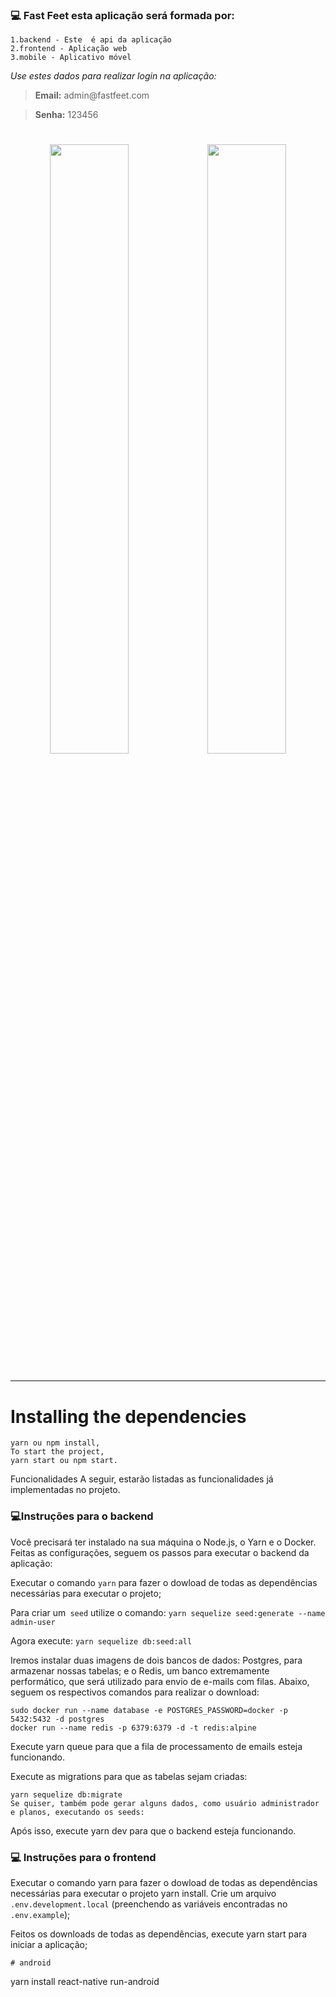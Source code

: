 ### :computer: Fast Feet esta aplicação será formada por:

```
1.backend - Este  é api da aplicação
2.frontend - Aplicação web
3.mobile - Aplicativo móvel
```
_Use estes dados para realizar login na aplicação:_
<blockquote><strong>Email:</strong> admin@fastfeet.com</blockquote>
<blockquote> <strong>Senha:</strong> 123456</blockquote>

<h1 align="center">
<img src="https://raw.githubusercontent.com/MicaelliMedeiros/FastFeet/master/frontend/.github/image1.jpg" width="50%" height="50%" /><img src="https://raw.githubusercontent.com/MicaelliMedeiros/FastFeet/master/frontend/.github/image2.jpg" width="50%" height="50%" />

___
# Installing the dependencies

```
yarn ou npm install,
To start the project,
yarn start ou npm start.
```
Funcionalidades
A seguir, estarão listadas as funcionalidades já implementadas no projeto.


### :computer:Instruções para o backend
Você precisará ter instalado na sua máquina o Node.js, o Yarn e o Docker. Feitas as configurações, seguem os passos para executar o backend da aplicação:

Executar o comando ```yarn``` para fazer o dowload de todas as dependências necessárias para executar o projeto;

Para criar um``` seed``` utilize o comando:
```yarn sequelize seed:generate --name admin-user```

Agora execute:
```yarn sequelize db:seed:all```

Iremos instalar duas imagens de dois bancos de dados: Postgres, para armazenar nossas tabelas; e o Redis, um banco extremamente performático, que será utilizado para envio de e-mails com filas. Abaixo, seguem os respectivos comandos para realizar o download:

```
sudo docker run --name database -e POSTGRES_PASSWORD=docker -p 5432:5432 -d postgres
docker run --name redis -p 6379:6379 -d -t redis:alpine
```
Execute yarn queue para que a fila de processamento de emails esteja funcionando.

Execute as migrations para que as tabelas sejam criadas:
```
yarn sequelize db:migrate
Se quiser, também pode gerar alguns dados, como usuário administrador e planos, executando os seeds:
```
Após isso, execute yarn dev para que o backend esteja funcionando.

### :computer: Instruções para o frontend
Executar o comando yarn para fazer o dowload de todas as dependências necessárias para executar o projeto yarn install. Crie um  arquivo `.env.development.local` (preenchendo as variáveis encontradas no `.env.example`);

Feitos os downloads de todas as dependências, execute yarn start para iniciar a aplicação;
```
# android
```
yarn install
react-native run-android
```
